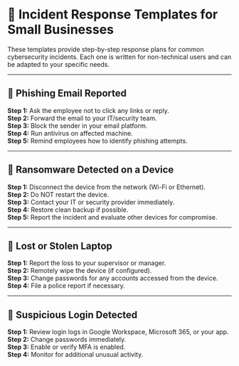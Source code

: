# 🚨 Incident Response Templates for Small Businesses

These templates provide step-by-step response plans for common cybersecurity incidents. Each one is written for non-technical users and can be adapted to your specific needs.

---

## 🧪 Phishing Email Reported

**Step 1:** Ask the employee not to click any links or reply.  
**Step 2:** Forward the email to your IT/security team.  
**Step 3:** Block the sender in your email platform.  
**Step 4:** Run antivirus on affected machine.  
**Step 5:** Remind employees how to identify phishing attempts.

---

## 🛑 Ransomware Detected on a Device

**Step 1:** Disconnect the device from the network (Wi-Fi or Ethernet).  
**Step 2:** Do NOT restart the device.  
**Step 3:** Contact your IT or security provider immediately.  
**Step 4:** Restore clean backup if possible.  
**Step 5:** Report the incident and evaluate other devices for compromise.

---

## 🧳 Lost or Stolen Laptop

**Step 1:** Report the loss to your supervisor or manager.  
**Step 2:** Remotely wipe the device (if configured).  
**Step 3:** Change passwords for any accounts accessed from the device.  
**Step 4:** File a police report if necessary.

---

## 🔐 Suspicious Login Detected

**Step 1:** Review login logs in Google Workspace, Microsoft 365, or your app.  
**Step 2:** Change passwords immediately.  
**Step 3:** Enable or verify MFA is enabled.  
**Step 4:** Monitor for additional unusual activity.


